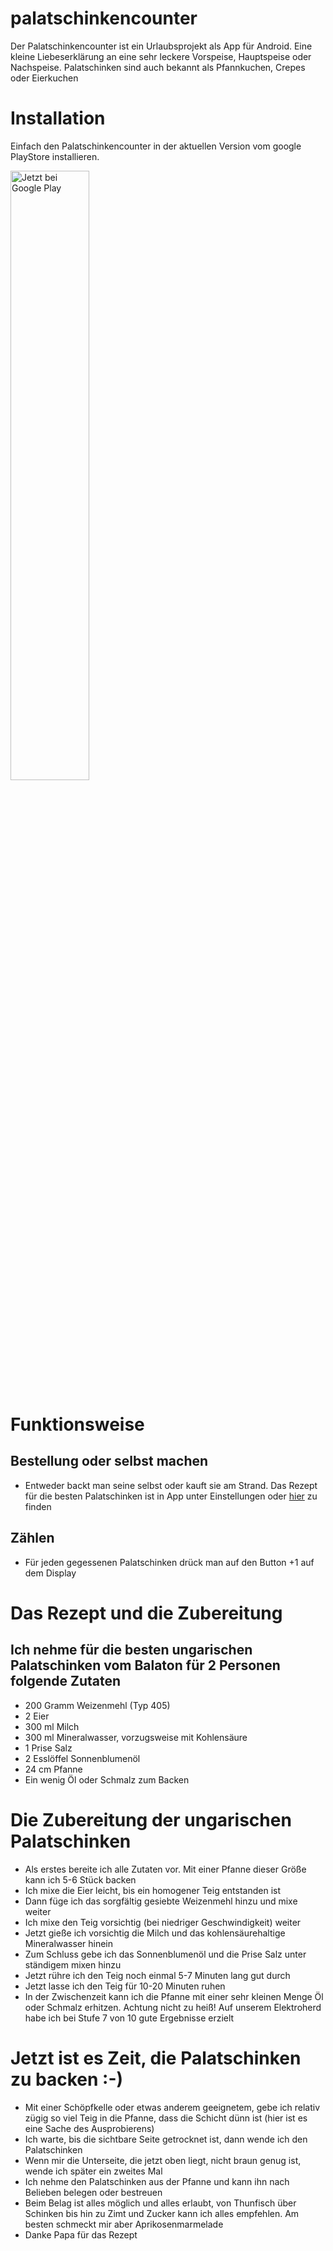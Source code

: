 # palatschinkencounter

Der Palatschinkencounter ist ein Urlaubsprojekt als App für Android. Eine kleine Liebeserklärung an
eine sehr leckere Vorspeise, Hauptspeise oder Nachspeise. Palatschinken sind auch bekannt als
Pfannkuchen, Crepes oder Eierkuchen

# Installation
Einfach den Palatschinkencounter in der aktuellen Version vom google PlayStore installieren.

<a href='https://play.google.com/store/apps/details?id=com.git.amarradi.palatschinkencounter&pcampaignid=pcampaignidMKT-Other-global-all-co-prtnr-py-PartBadge-Mar2515-1'><img width="50%" height=50% alt='Jetzt bei Google Play' src='https://play.google.com/intl/en_us/badges/static/images/badges/de_badge_web_generic.png'/></a>

# Funktionsweise
## Bestellung oder selbst machen
* Entweder backt man seine selbst oder kauft sie am Strand. Das Rezept für die besten Palatschinken ist in App unter Einstellungen oder [hier](https://github.com/amarradi/palatschinkencounter/blob/master/README.md#das-rezept-und-die-zubereitung) zu finden
## Zählen
* Für jeden gegessenen Palatschinken drück man auf den Button +1 auf dem Display

# Das Rezept und die Zubereitung

## Ich nehme für die besten ungarischen Palatschinken vom Balaton für 2 Personen folgende Zutaten

* 200 Gramm Weizenmehl (Typ 405)
* 2 Eier
* 300 ml Milch
* 300 ml Mineralwasser, vorzugsweise mit Kohlensäure
* 1 Prise Salz
* 2 Esslöffel Sonnenblumenöl
* 24 cm Pfanne
* Ein wenig Öl oder Schmalz zum Backen

# Die Zubereitung der ungarischen Palatschinken

* Als erstes bereite ich alle Zutaten vor. Mit einer Pfanne dieser Größe kann ich 5-6 Stück backen
* Ich mixe die Eier leicht, bis ein homogener Teig entstanden ist
* Dann füge ich das sorgfältig gesiebte Weizenmehl hinzu und mixe weiter
* Ich mixe den Teig vorsichtig (bei niedriger Geschwindigkeit) weiter
* Jetzt gieße ich vorsichtig die Milch und das kohlensäurehaltige Mineralwasser hinein
* Zum Schluss gebe ich das Sonnenblumenöl und die Prise Salz unter ständigem mixen hinzu
* Jetzt rühre ich den Teig noch einmal 5-7 Minuten lang gut durch
* Jetzt lasse ich den Teig für 10-20 Minuten ruhen
* In der Zwischenzeit kann ich die Pfanne mit einer sehr kleinen Menge Öl oder Schmalz erhitzen.
  Achtung nicht zu heiß! Auf unserem Elektroherd habe ich bei Stufe 7 von 10 gute Ergebnisse erzielt

# Jetzt ist es Zeit, die Palatschinken zu backen :-)

* Mit einer Schöpfkelle oder etwas anderem geeignetem, gebe ich relativ zügig so viel Teig in die
  Pfanne, dass die Schicht dünn ist (hier ist es eine Sache des Ausprobierens)
* Ich warte, bis die sichtbare Seite getrocknet ist, dann wende ich den Palatschinken
* Wenn mir die Unterseite, die jetzt oben liegt, nicht braun genug ist, wende ich später ein zweites
  Mal
* Ich nehme den Palatschinken aus der Pfanne und kann ihn nach Belieben belegen oder bestreuen
* Beim Belag ist alles möglich und alles erlaubt, von Thunfisch über Schinken bis hin zu Zimt und
  Zucker kann ich alles empfehlen. Am besten schmeckt mir aber Aprikosenmarmelade
* Danke Papa für das Rezept
